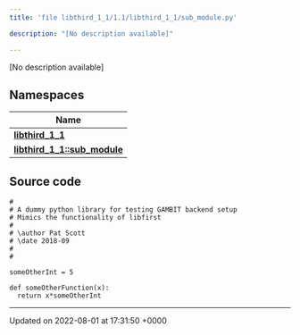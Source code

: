 ```yaml
---
title: 'file libthird_1_1/1.1/libthird_1_1/sub_module.py'

description: "[No description available]"

---
```







[No description available]

## Namespaces

| Name           |
| -------------- |
| **[libthird_1_1](/documentation/code/gambit_sphinxnamespaces/namespacelibthird__1__1/)**  |
| **[libthird_1_1::sub_module](/documentation/code/gambit_sphinxnamespaces/namespacelibthird__1__1_1_1sub__module/)**  |




## Source code

```
#
# A dummy python library for testing GAMBIT backend setup
# Mimics the functionality of libfirst
#
# \author Pat Scott
# \date 2018-09
#
#

someOtherInt = 5

def someOtherFunction(x):
  return x*someOtherInt
```


-------------------------------

Updated on 2022-08-01 at 17:31:50 +0000
